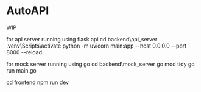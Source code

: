 # AutoAPI

WIP

for api server running using flask api
cd backend\api_server
.venv\Scripts\activate
python -m uvicorn main:app --host 0.0.0.0 --port 8000 --reload

for mock server running using go
cd backend\mock_server
go mod tidy
go run main.go

cd frontend
npm run dev
